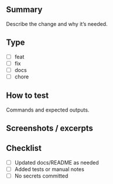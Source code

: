 ## Summary

Describe the change and why it’s needed.

## Type

- [ ] feat
- [ ] fix
- [ ] docs
- [ ] chore

## How to test

Commands and expected outputs.

## Screenshots / excerpts

## Checklist

- [ ] Updated docs/README as needed
- [ ] Added tests or manual notes
- [ ] No secrets committed
